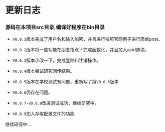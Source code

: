 # 更新日志

### 源码在本项目src目录,编译好程序在bin目录

- `V0.0.1`版本完成了用户名和输入加密，并且进行按照官网例子进行简单post。

- `V0.0.2`版本将一些功能在朋友指点下完成函数化，并且加入acid选项。

- `V0.0.3`版本小改一下，完成登陆和注销操作。

- `V0.0.4`版本尝试研究回传结果。

- `V0.0.5`版本在学校测试有问题，重新写了第`V0.0.6`版本

- `V0.0.6`仍存在问题。

- `V0.0.7-V0.0.8`改进测试成功，继续研究中。

- `V0.0.9`加入存取配置文件的功能


继续研究中...
